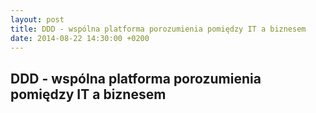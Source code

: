 ```yaml
---
layout: post
title: DDD - wspólna platforma porozumienia pomiędzy IT a biznesem
date: 2014-08-22 14:30:00 +0200
---
```

DDD - wspólna platforma porozumienia pomiędzy IT a biznesem
-----------------
